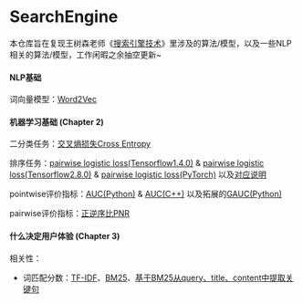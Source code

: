 # SearchEngine

本仓库旨在复现王树森老师《[搜索引擎技术](https://github.com/wangshusen/SearchEngine)》里涉及的算法/模型，以及一些NLP相关的算法/模型，工作闲暇之余抽空更新~

#### NLP基础

词向量模型：[Word2Vec](https://github.com/yqqCheergo/SearchEngine/tree/main/NLPBasic/word2vec)

#### 机器学习基础 (Chapter 2)

二分类任务：[交叉熵损失Cross Entropy](https://github.com/yqqCheergo/SearchEngine/blob/main/MLBasic/loss/cross_entropy_loss.py)

排序任务：[pairwise logistic loss(Tensorflow1.4.0)](https://github.com/yqqCheergo/SearchEngine/blob/main/MLBasic/loss/tf1_pairwise_logistic_loss.py) & [pairwise logistic loss(Tensorflow2.8.0)](https://github.com/yqqCheergo/SearchEngine/blob/main/MLBasic/loss/tf2_pairwise_logistic_loss.py) & [pairwise logistic loss(PyTorch)](https://github.com/yqqCheergo/SearchEngine/blob/main/MLBasic/loss/torch_pairwise_logistic_loss.py) 以及[对应说明](https://github.com/yqqCheergo/SearchEngine/blob/main/MLBasic/loss/loss.md)

pointwise评价指标：[AUC(Python)](https://github.com/yqqCheergo/SearchEngine/blob/main/MLBasic/auc.py) & [AUC(C++)](https://github.com/yqqCheergo/SearchEngine/blob/main/MLBasic/cal_auc.cpp) 以及拓展的[GAUC(Python)](https://github.com/yqqCheergo/SearchEngine/blob/main/MLBasic/gauc.py)

pairwise评价指标：[正逆序比PNR](https://github.com/yqqCheergo/SearchEngine/blob/main/MLBasic/cal_pnr.py)

#### 什么决定用户体验 (Chapter 3)

相关性：

- 词匹配分数：[TF-IDF](https://github.com/yqqCheergo/SearchEngine/blob/main/Rel/tf_idf.py)、[BM25](https://github.com/yqqCheergo/SearchEngine/blob/main/Rel/bm25.py)、[基于BM25从query、title、content中提取关键句](https://github.com/yqqCheergo/SearchEngine/blob/main/Rel/bm25_extract.py)
